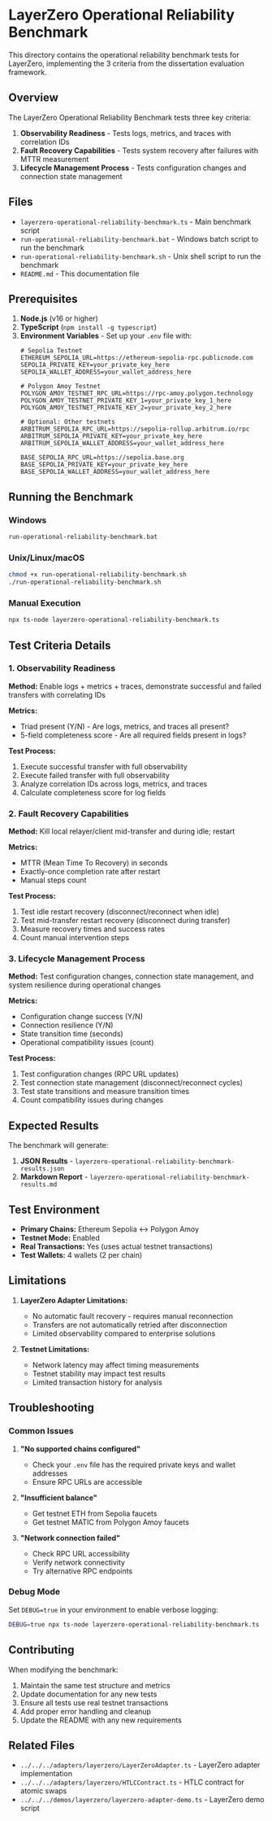 # LayerZero Operational Reliability Benchmark

This directory contains the operational reliability benchmark tests for LayerZero, implementing the 3 criteria from the dissertation evaluation framework.

## Overview

The LayerZero Operational Reliability Benchmark tests three key criteria:

1. **Observability Readiness** - Tests logs, metrics, and traces with correlation IDs
2. **Fault Recovery Capabilities** - Tests system recovery after failures with MTTR measurement
3. **Lifecycle Management Process** - Tests configuration changes and connection state management

## Files

- `layerzero-operational-reliability-benchmark.ts` - Main benchmark script
- `run-operational-reliability-benchmark.bat` - Windows batch script to run the benchmark
- `run-operational-reliability-benchmark.sh` - Unix shell script to run the benchmark
- `README.md` - This documentation file

## Prerequisites

1. **Node.js** (v16 or higher)
2. **TypeScript** (`npm install -g typescript`)
3. **Environment Variables** - Set up your `.env` file with:
   ```
   # Sepolia Testnet
   ETHEREUM_SEPOLIA_URL=https://ethereum-sepolia-rpc.publicnode.com
   SEPOLIA_PRIVATE_KEY=your_private_key_here
   SEPOLIA_WALLET_ADDRESS=your_wallet_address_here
   
   # Polygon Amoy Testnet
   POLYGON_AMOY_TESTNET_RPC_URL=https://rpc-amoy.polygon.technology
   POLYGON_AMOY_TESTNET_PRIVATE_KEY_1=your_private_key_1_here
   POLYGON_AMOY_TESTNET_PRIVATE_KEY_2=your_private_key_2_here
   
   # Optional: Other testnets
   ARBITRUM_SEPOLIA_RPC_URL=https://sepolia-rollup.arbitrum.io/rpc
   ARBITRUM_SEPOLIA_PRIVATE_KEY=your_private_key_here
   ARBITRUM_SEPOLIA_WALLET_ADDRESS=your_wallet_address_here
   
   BASE_SEPOLIA_RPC_URL=https://sepolia.base.org
   BASE_SEPOLIA_PRIVATE_KEY=your_private_key_here
   BASE_SEPOLIA_WALLET_ADDRESS=your_wallet_address_here
   ```

## Running the Benchmark

### Windows
```bash
run-operational-reliability-benchmark.bat
```

### Unix/Linux/macOS
```bash
chmod +x run-operational-reliability-benchmark.sh
./run-operational-reliability-benchmark.sh
```

### Manual Execution
```bash
npx ts-node layerzero-operational-reliability-benchmark.ts
```

## Test Criteria Details

### 1. Observability Readiness

**Method:** Enable logs + metrics + traces, demonstrate successful and failed transfers with correlating IDs

**Metrics:**
- Triad present (Y/N) - Are logs, metrics, and traces all present?
- 5-field completeness score - Are all required fields present in logs?

**Test Process:**
1. Execute successful transfer with full observability
2. Execute failed transfer with full observability
3. Analyze correlation IDs across logs, metrics, and traces
4. Calculate completeness score for log fields

### 2. Fault Recovery Capabilities

**Method:** Kill local relayer/client mid-transfer and during idle; restart

**Metrics:**
- MTTR (Mean Time To Recovery) in seconds
- Exactly-once completion rate after restart
- Manual steps count

**Test Process:**
1. Test idle restart recovery (disconnect/reconnect when idle)
2. Test mid-transfer restart recovery (disconnect during transfer)
3. Measure recovery times and success rates
4. Count manual intervention steps

### 3. Lifecycle Management Process

**Method:** Test configuration changes, connection state management, and system resilience during operational changes

**Metrics:**
- Configuration change success (Y/N)
- Connection resilience (Y/N)
- State transition time (seconds)
- Operational compatibility issues (count)

**Test Process:**
1. Test configuration changes (RPC URL updates)
2. Test connection state management (disconnect/reconnect cycles)
3. Test state transitions and measure transition times
4. Count compatibility issues during changes

## Expected Results

The benchmark will generate:

1. **JSON Results** - `layerzero-operational-reliability-benchmark-results.json`
2. **Markdown Report** - `layerzero-operational-reliability-benchmark-results.md`

## Test Environment

- **Primary Chains:** Ethereum Sepolia ↔ Polygon Amoy
- **Testnet Mode:** Enabled
- **Real Transactions:** Yes (uses actual testnet transactions)
- **Test Wallets:** 4 wallets (2 per chain)

## Limitations

1. **LayerZero Adapter Limitations:**
   - No automatic fault recovery - requires manual reconnection
   - Transfers are not automatically retried after disconnection
   - Limited observability compared to enterprise solutions

2. **Testnet Limitations:**
   - Network latency may affect timing measurements
   - Testnet stability may impact test results
   - Limited transaction history for analysis

## Troubleshooting

### Common Issues

1. **"No supported chains configured"**
   - Check your `.env` file has the required private keys and wallet addresses
   - Ensure RPC URLs are accessible

2. **"Insufficient balance"**
   - Get testnet ETH from Sepolia faucets
   - Get testnet MATIC from Polygon Amoy faucets

3. **"Network connection failed"**
   - Check RPC URL accessibility
   - Verify network connectivity
   - Try alternative RPC endpoints

### Debug Mode

Set `DEBUG=true` in your environment to enable verbose logging:

```bash
DEBUG=true npx ts-node layerzero-operational-reliability-benchmark.ts
```

## Contributing

When modifying the benchmark:

1. Maintain the same test structure and metrics
2. Update documentation for any new tests
3. Ensure all tests use real testnet transactions
4. Add proper error handling and cleanup
5. Update the README with any new requirements

## Related Files

- `../../../adapters/layerzero/LayerZeroAdapter.ts` - LayerZero adapter implementation
- `../../../adapters/layerzero/HTLCContract.ts` - HTLC contract for atomic swaps
- `../../../demos/layerzero/layerzero-adapter-demo.ts` - LayerZero demo script
